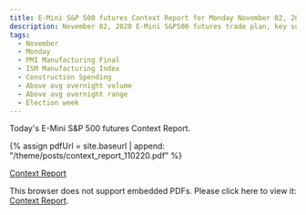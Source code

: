 ```yaml
---
title: E-Mini S&P 500 futures Context Report for Monday November 02, 2020
description: November 02, 2020 E-Mini S&P500 futures trade plan, key support and resistance zones, and volatility analysis.
tags:
  - November
  - Monday
  - PMI Manufacturing Final 
  - ISM Manufacturing Index 
  - Construction Spending 
  - Above avg overnight volume
  - Above avg overnight range
  - Election week
---
```


Today's E-Mini S&P 500 futures Context Report.

{% assign pdfUrl = site.baseurl | append: "/theme/posts/context_report_110220.pdf" %}

<a href="{{pdfUrl}}">Context Report</a>

<object data="{{pdfUrl}}" type="application/pdf" width="700px" height="700px">
    <p>This browser does not support embedded PDFs. Please click here to view it: <a href="{{pdfUrl}}">Context Report</a>.</p>
</object>

